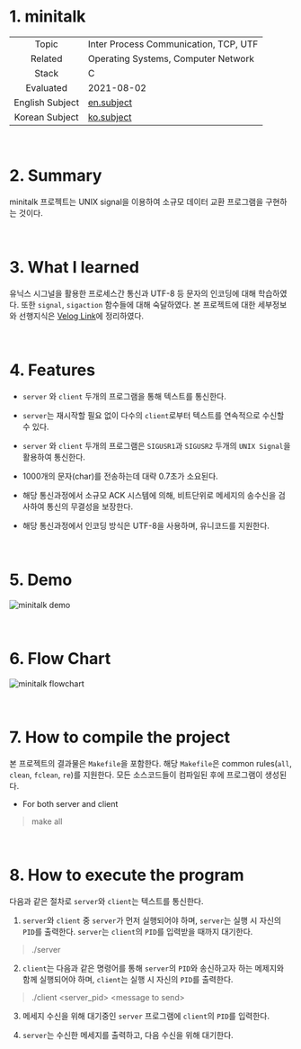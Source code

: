 # 1. minitalk

|   |   |
| :-: | - |
| Topic | Inter Process Communication, TCP, UTF |
| Related | Operating Systems, Computer Network |
| Stack | C |
| Evaluated | 2021-08-02 |
| English Subject | [en.subject](https://github.com/24siefil/42SEOUL-42cursus/blob/main/02-minitalk/subject.pdf) |
| Korean Subject | [ko.subject](https://github.com/24siefil/42SEOUL-42cursus/blob/main/02-minitalk/minitalk.md) |

<br/>

# 2. Summary
minitalk 프로젝트는 UNIX signal을 이용하여 소규모 데이터 교환 프로그램을 구현하는 것이다.

<br/>

# 3. What I learned

유닉스 시그널을 활용한 프로세스간 통신과 UTF-8 등 문자의 인코딩에 대해 학습하였다. 또한 `signal`, `sigaction` 함수들에 대해 숙달하였다. 본 프로젝트에 대한 세부정보와 선행지식은 [Velog Link](https://velog.io/@sshin/minitalk-Inter-Process-Communication)에 정리하였다.

<br/>

# 4. Features

* `server` 와 `client` 두개의 프로그램을 통해 텍스트를 통신한다.

* `server`는 재시작할 필요 없이 다수의 `client`로부터 텍스트를 연속적으로 수신할 수 있다.

* `server` 와 `client` 두개의 프로그램은 `SIGUSR1`과 `SIGUSR2` 두개의 `UNIX Signal`을 활용하여 통신한다.

* 1000개의 문자(char)를 전송하는데 대략 0.7초가 소요된다.

* 해당 통신과정에서 소규모 ACK 시스템에 의해, 비트단위로 메세지의 송수신을 검사하여 통신의 무결성을 보장한다.

* 해당 통신과정에서 인코딩 방식은 UTF-8을 사용하며, 유니코드를 지원한다.

<br/>

# 5. Demo

![minitalk demo](https://user-images.githubusercontent.com/83692797/131014999-63b90ad0-6cb3-4553-8a90-8683a337447b.gif)

<br/>

# 6. Flow Chart

![minitalk flowchart](https://user-images.githubusercontent.com/83692797/128640437-a1e778b7-3381-4148-b38f-3ec9a8e92c86.png)

<br/>

# 7. How to compile the project
본 프로젝트의 결과물은 `Makefile`을 포함한다. 해당 `Makefile`은 common rules(`all`, `clean`, `fclean`, `re`)를 지원한다. 모든 소스코드들이 컴파일된 후에 프로그램이 생성된다.

* For both server and client
> make all

<br/>

# 8. How to execute the program

다음과 같은 절차로 `server`와 `client`는 텍스트를 통신한다.

1. `server`와 `client` 중 `server`가 먼저 실행되어야 하며, `server`는 실행 시 자신의 `PID`를 출력한다. `server`는 `client`의 `PID`를 입력받을 때까지 대기한다.

> ./server

2. `client`는 다음과 같은 명령어를 통해 `server`의 `PID`와 송신하고자 하는 메제지와 함께 실행되어야 하며, `client`는 실행 시 자신의 `PID`를 출력한다.

> ./client \<server_pid> \<message to send>

3. 메세지 수신을 위해 대기중인 `server` 프로그램에 `client`의 `PID`를 입력한다.

4. `server`는 수신한 메세지를 출력하고, 다음 수신을 위해 대기한다.
